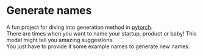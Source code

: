 # Generate names

A fun project for diving into generation method in [pytorch](http://pytorch.org).  
There are times when you want to name your startup, product or baby! This model might tell you amazing suggestions.  
You just have to provide it some example names to generate new names.